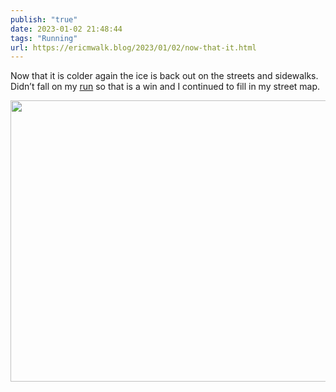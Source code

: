 ```yaml
---
publish: "true"
date: 2023-01-02 21:48:44
tags: "Running"
url: https://ericmwalk.blog/2023/01/02/now-that-it.html
---
```


Now that it is colder again the ice is back out on the streets and sidewalks. Didn’t fall on my [run](http://www.strava.com/activities/8329224701) so that is a win and I continued to fill in my street map.


<img src="uploads/2023/072c3d2c6f.jpg" width="600" height="450" alt="">